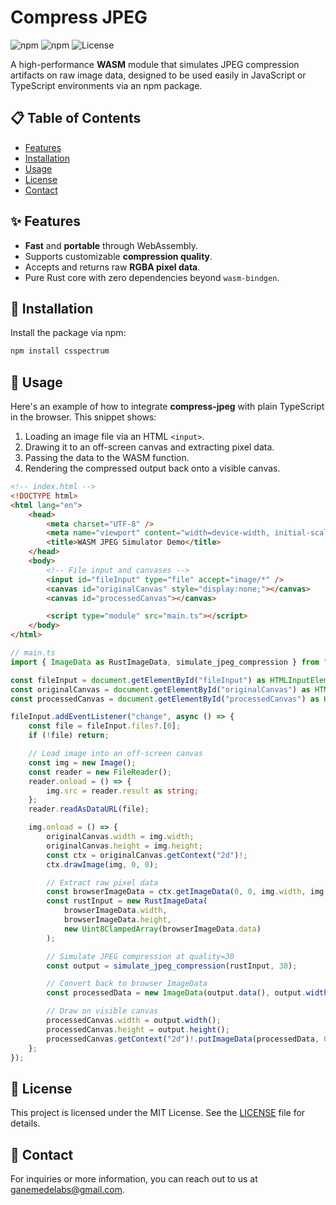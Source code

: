 # Compress JPEG

![npm](https://img.shields.io/npm/v/compress-jpeg)
![npm](https://img.shields.io/npm/dw/compress-jpeg)
![License](https://img.shields.io/npm/l/compress-jpeg)

A high-performance **WASM** module that simulates JPEG compression artifacts on raw image data, designed to be used easily in JavaScript or TypeScript environments via an npm package.

## 📋 Table of Contents

-   [Features](#-features)
-   [Installation](#-installation)
-   [Usage](#-usage)
-   [License](#-license)
-   [Contact](#-contact)

## ✨ Features

-   **Fast** and **portable** through WebAssembly.
-   Supports customizable **compression quality**.
-   Accepts and returns raw **RGBA pixel data**.
-   Pure Rust core with zero dependencies beyond `wasm-bindgen`.

## 🔧 Installation

Install the package via npm:

```bash
npm install csspectrum
```

## 🚀 Usage

Here's an example of how to integrate **compress-jpeg** with plain TypeScript in the browser. This snippet shows:

1. Loading an image file via an HTML `<input>`.
2. Drawing it to an off-screen canvas and extracting pixel data.
3. Passing the data to the WASM function.
4. Rendering the compressed output back onto a visible canvas.

```html
<!-- index.html -->
<!DOCTYPE html>
<html lang="en">
    <head>
        <meta charset="UTF-8" />
        <meta name="viewport" content="width=device-width, initial-scale=1.0" />
        <title>WASM JPEG Simulator Demo</title>
    </head>
    <body>
        <!-- File input and canvases -->
        <input id="fileInput" type="file" accept="image/*" />
        <canvas id="originalCanvas" style="display:none;"></canvas>
        <canvas id="processedCanvas"></canvas>

        <script type="module" src="main.ts"></script>
    </body>
</html>
```

```typescript
// main.ts
import { ImageData as RustImageData, simulate_jpeg_compression } from "simulate-jpeg-simulator";

const fileInput = document.getElementById("fileInput") as HTMLInputElement;
const originalCanvas = document.getElementById("originalCanvas") as HTMLCanvasElement;
const processedCanvas = document.getElementById("processedCanvas") as HTMLCanvasElement;

fileInput.addEventListener("change", async () => {
    const file = fileInput.files?.[0];
    if (!file) return;

    // Load image into an off-screen canvas
    const img = new Image();
    const reader = new FileReader();
    reader.onload = () => {
        img.src = reader.result as string;
    };
    reader.readAsDataURL(file);

    img.onload = () => {
        originalCanvas.width = img.width;
        originalCanvas.height = img.height;
        const ctx = originalCanvas.getContext("2d")!;
        ctx.drawImage(img, 0, 0);

        // Extract raw pixel data
        const browserImageData = ctx.getImageData(0, 0, img.width, img.height);
        const rustInput = new RustImageData(
            browserImageData.width,
            browserImageData.height,
            new Uint8ClampedArray(browserImageData.data)
        );

        // Simulate JPEG compression at quality=30
        const output = simulate_jpeg_compression(rustInput, 30);

        // Convert back to browser ImageData
        const processedData = new ImageData(output.data(), output.width(), output.height());

        // Draw on visible canvas
        processedCanvas.width = output.width();
        processedCanvas.height = output.height();
        processedCanvas.getContext("2d")!.putImageData(processedData, 0, 0);
    };
});
```

## 📜 License

This project is licensed under the MIT License. See the [LICENSE](LICENSE) file for details.

## 📧 Contact

For inquiries or more information, you can reach out to us at [ganemedelabs@gmail.com](mailto:ganemedelabs@gmail.com).
